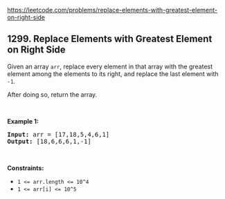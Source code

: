 https://leetcode.com/problems/replace-elements-with-greatest-element-on-right-side

## 1299. Replace Elements with Greatest Element on Right Side

<div><p>Given an array <code>arr</code>, replace every element in that array with the greatest element among the elements to its right, and replace the last element with <code>-1</code>.</p>
<p>After doing so, return the array.</p>
<p> </p>
<p><strong>Example 1:</strong></p>
<pre><strong>Input:</strong> arr = [17,18,5,4,6,1]
<strong>Output:</strong> [18,6,6,6,1,-1]
</pre>
<p> </p>
<p><strong>Constraints:</strong></p>
<ul>
<li><code>1 &lt;= arr.length &lt;= 10^4</code></li>
<li><code>1 &lt;= arr[i] &lt;= 10^5</code></li>
</ul></div>

